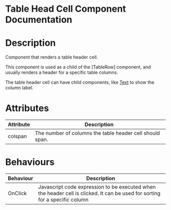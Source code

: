 # Table Head Cell Component Documentation

# Description

Component that renders a table header cell.

This component is used as a child of the [TableRow] component, and usually renders a header for a specific table columns.

The table header cell can have child components, like [Text](../../Text/) to show the column label.

# Attributes

| Attribute | Description                                              |
| --------- | -------------------------------------------------------- |
| colspan   | The number of columns the table header cell should span. |

# Behaviours

| Behaviour | Description                                                                                                                 |
| --------- | --------------------------------------------------------------------------------------------------------------------------- |
| OnClick   | Javascript code expression to be executed when the header cell is clicked. It can be used for sorting for a specific column |
